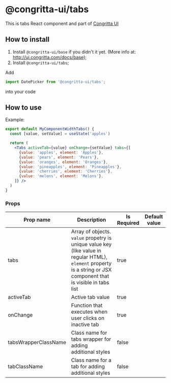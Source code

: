 # @congritta-ui/tabs

This is tabs React component and part of [Congritta UI](https://ui.congritta.com)

## How to install

1. Install `@congritta-ui/base` if you didn't it yet. (More info at: http://ui.congritta.com/docs/base);
2. Install `@congritta-ui/tabs`;

Add

```javascript
import DatePicker from '@congritta-ui/tabs';
```

into your code

## How to use

Example:

```jsx
export default MyComponentWidthTabs() {
  const [value, setValue] = useState('apples')

  return (
    <Tabs activeTab={value} onChange={setValue} tabs={[
      {value: 'apples', element: 'Apples'},
      {value: 'pears', element: 'Pears'},
      {value: 'oranges', element: 'Oranges'},
      {value: 'pineapples', element: 'Pineapples'},
      {value: 'cherries', element: 'Cherries'},
      {value: 'melons', element: 'Melons'},
    ]} />
  )
}
```

### Props

| Prop name                               | Description                                                                                                                                                       | Is Required | Default value                         |
|-----------------------------------------|-------------------------------------------------------------------------------------------------------------------------------------------------------------------|-------------|---------------------------------------|
| tabs                                    | Array of objects. `value` propetry is unique value key (like value in regular HTML), `element` property is a string or JSX component that is visible in tabs list | true        |                                       |
| activeTab                               | Active tab value                                                                                                                                                  | true        |                                       |
| onChange                                | Function that executes when user clicks on inactive tab                                                                                                           | true        |                                       |
| tabsWrapperClassName                    | Class name for tabs wrapper for adding additional styles                                                                                                          | false       |                                       |
| tabClassName                            | Class name for a tab for adding additional styles                                                                                                                 | false       |                                       |
